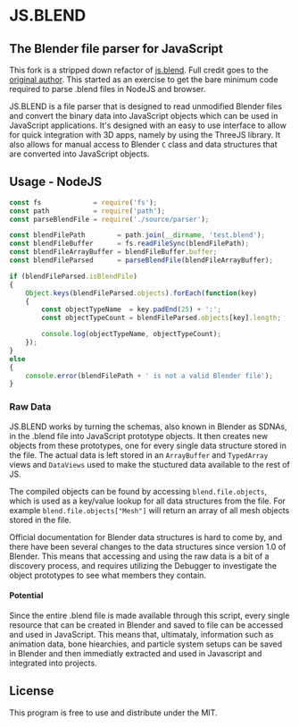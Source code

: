 # JS.BLEND
## The Blender file parser for JavaScript

This fork is a stripped down refactor of [js.blend](https://github.com/Galactrax/js.blend). Full credit goes to the [original author](https://github.com/galactrax). This started as an exercise to get the bare minimum code required to parse .blend files in NodeJS and browser.

JS.BLEND is a file parser that is designed to read unmodified Blender files and convert the binary data into JavaScript objects which can be used in JavaScript applications. It's designed with an easy to use interface to allow for quick integration with 3D apps, namely by using the ThreeJS library. It also allows for manual access to Blender `C` class and data structures that are converted into JavaScript objects.

## Usage - NodeJS

```javascript
const fs             = require('fs');
const path           = require('path');
const parseBlendFile = require('./source/parser');

const blendFilePath        = path.join(__dirname, 'test.blend');
const blendFileBuffer      = fs.readFileSync(blendFilePath);
const blendFileArrayBuffer = blendFileBuffer.buffer;
const blendFileParsed      = parseBlendFile(blendFileArrayBuffer);

if (blendFileParsed.isBlendFile)
{
    Object.keys(blendFileParsed.objects).forEach(function(key)
    {
        const objectTypeName  = key.padEnd(25) + ':';
        const objectTypeCount = blendFileParsed.objects[key].length;

        console.log(objectTypeName, objectTypeCount);
    });
}
else
{
    console.error(blendFilePath + ' is not a valid Blender file');
}
```

### Raw Data

JS.BLEND works by turning the schemas, also known in Blender as SDNAs, in the .blend file into JavaScript prototype objects. It then creates new objects from these prototypes, one for every single data structure stored in the file. The actual data is left stored in an `ArrayBuffer` and `TypedArray` views and `DataViews` used to make the stuctured data available to the rest of JS. 

The compiled objects can be found by accessing `blend.file.objects`, which is used as a key/value lookup for all data structures from the file.  For example `blend.file.objects["Mesh"]` will return an array of all mesh objects stored in the file. 

Official documentation for Blender data structures is hard to come by, and there have been several changes to the data structures since version 1.0 of Blender. This means that accessing and using the raw data is a bit of a discovery process, and requires utilizing the Debugger to investigate the object prototypes to see what members they contain. 

#### Potential

Since the entire .blend file is made available through this script, every single resource that can be created in Blender and saved to file can be accessed and used in JavaScript. This means that, ultimataly, information such as animation data, bone hiearchies, and particle system setups can be saved in Blender and then immediatly extracted and used in Javascript and integrated into projects.

## License

This program is free to use and distribute under the MIT. 
